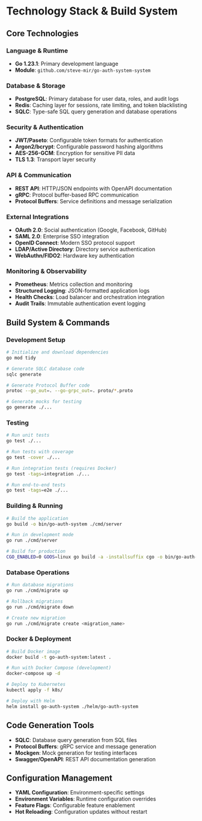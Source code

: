 # Technology Stack & Build System

## Core Technologies

### Language & Runtime
- **Go 1.23.1**: Primary development language
- **Module**: `github.com/steve-mir/go-auth-system-system`

### Database & Storage
- **PostgreSQL**: Primary database for user data, roles, and audit logs
- **Redis**: Caching layer for sessions, rate limiting, and token blacklisting
- **SQLC**: Type-safe SQL query generation and database operations

### Security & Authentication
- **JWT/Paseto**: Configurable token formats for authentication
- **Argon2/bcrypt**: Configurable password hashing algorithms
- **AES-256-GCM**: Encryption for sensitive PII data
- **TLS 1.3**: Transport layer security

### API & Communication
- **REST API**: HTTP/JSON endpoints with OpenAPI documentation
- **gRPC**: Protocol buffer-based RPC communication
- **Protocol Buffers**: Service definitions and message serialization

### External Integrations
- **OAuth 2.0**: Social authentication (Google, Facebook, GitHub)
- **SAML 2.0**: Enterprise SSO integration
- **OpenID Connect**: Modern SSO protocol support
- **LDAP/Active Directory**: Directory service authentication
- **WebAuthn/FIDO2**: Hardware key authentication

### Monitoring & Observability
- **Prometheus**: Metrics collection and monitoring
- **Structured Logging**: JSON-formatted application logs
- **Health Checks**: Load balancer and orchestration integration
- **Audit Trails**: Immutable authentication event logging

## Build System & Commands

### Development Setup
```bash
# Initialize and download dependencies
go mod tidy

# Generate SQLC database code
sqlc generate

# Generate Protocol Buffer code
protoc --go_out=. --go-grpc_out=. proto/*.proto

# Generate mocks for testing
go generate ./...
```

### Testing
```bash
# Run unit tests
go test ./...

# Run tests with coverage
go test -cover ./...

# Run integration tests (requires Docker)
go test -tags=integration ./...

# Run end-to-end tests
go test -tags=e2e ./...
```

### Building & Running
```bash
# Build the application
go build -o bin/go-auth-system ./cmd/server

# Run in development mode
go run ./cmd/server

# Build for production
CGO_ENABLED=0 GOOS=linux go build -a -installsuffix cgo -o bin/go-auth-system ./cmd/server
```

### Database Operations
```bash
# Run database migrations
go run ./cmd/migrate up

# Rollback migrations
go run ./cmd/migrate down

# Create new migration
go run ./cmd/migrate create <migration_name>
```

### Docker & Deployment
```bash
# Build Docker image
docker build -t go-auth-system:latest .

# Run with Docker Compose (development)
docker-compose up -d

# Deploy to Kubernetes
kubectl apply -f k8s/

# Deploy with Helm
helm install go-auth-system ./helm/go-auth-system
```

## Code Generation Tools

- **SQLC**: Database query generation from SQL files
- **Protocol Buffers**: gRPC service and message generation
- **Mockgen**: Mock generation for testing interfaces
- **Swagger/OpenAPI**: REST API documentation generation

## Configuration Management

- **YAML Configuration**: Environment-specific settings
- **Environment Variables**: Runtime configuration overrides
- **Feature Flags**: Configurable feature enablement
- **Hot Reloading**: Configuration updates without restart
